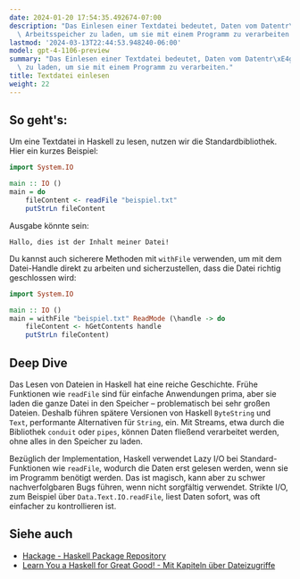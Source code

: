 ```yaml
---
date: 2024-01-20 17:54:35.492674-07:00
description: "Das Einlesen einer Textdatei bedeutet, Daten vom Datentr\xE4ger in den\
  \ Arbeitsspeicher zu laden, um sie mit einem Programm zu verarbeiten. Programmierer\u2026"
lastmod: '2024-03-13T22:44:53.948240-06:00'
model: gpt-4-1106-preview
summary: "Das Einlesen einer Textdatei bedeutet, Daten vom Datentr\xE4ger in den Arbeitsspeicher\
  \ zu laden, um sie mit einem Programm zu verarbeiten."
title: Textdatei einlesen
weight: 22
---
```


## So geht's:
Um eine Textdatei in Haskell zu lesen, nutzen wir die Standardbibliothek. Hier ein kurzes Beispiel:

```Haskell
import System.IO

main :: IO ()
main = do
    fileContent <- readFile "beispiel.txt"
    putStrLn fileContent
```

Ausgabe könnte sein:

```
Hallo, dies ist der Inhalt meiner Datei!
```

Du kannst auch sicherere Methoden mit `withFile` verwenden, um mit dem Datei-Handle direkt zu arbeiten und sicherzustellen, dass die Datei richtig geschlossen wird:

```Haskell
import System.IO

main :: IO ()
main = withFile "beispiel.txt" ReadMode (\handle -> do
    fileContent <- hGetContents handle
    putStrLn fileContent)
```

## Deep Dive
Das Lesen von Dateien in Haskell hat eine reiche Geschichte. Frühe Funktionen wie `readFile` sind für einfache Anwendungen prima, aber sie laden die ganze Datei in den Speicher – problematisch bei sehr großen Dateien. Deshalb führen spätere Versionen von Haskell `ByteString` und `Text`, performante Alternativen für `String`, ein. Mit Streams, etwa durch die Bibliothek `conduit` oder `pipes`, können Daten fließend verarbeitet werden, ohne alles in den Speicher zu laden.

Bezüglich der Implementation, Haskell verwendet Lazy I/O bei Standard-Funktionen wie `readFile`, wodurch die Daten erst gelesen werden, wenn sie im Programm benötigt werden. Das ist magisch, kann aber zu schwer nachverfolgbaren Bugs führen, wenn nicht sorgfältig verwendet. Strikte I/O, zum Beispiel über `Data.Text.IO.readFile`, liest Daten sofort, was oft einfacher zu kontrollieren ist.

## Siehe auch
- [Hackage - Haskell Package Repository](https://hackage.haskell.org/)
- [Learn You a Haskell for Great Good! - Mit Kapiteln über Dateizugriffe](http://learnyouahaskell.com/)

